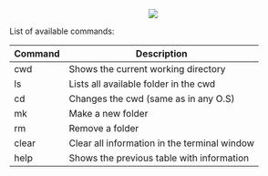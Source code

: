 <p align="center">
    <img src="https://github.com/gepd/Deviot/blob/master/docs/PlatformIOTerminal.png?raw=true">
</p>

List of available commands:

|Command | Description|
|--------|------------|
|cwd | Shows the current working directory|
|ls  | Lists all available folder in the cwd|
|cd  | Changes the cwd (same as in any O.S)|
|mk | Make a new folder |
|rm | Remove a folder|
|clear| Clear all information in the terminal window|
|help| Shows the previous table with information|